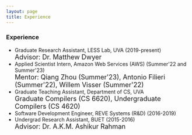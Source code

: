 ```yaml
---
layout: page
title: Experience
---
```


### Experience

* Graduate Research Assistant, LESS Lab, UVA (2019-present) <br />
  <font size = 4 > Advisor: Dr. Matthew Dwyer</font>
* Applied Scientist Intern, Amazon Web Services (AWS) (Summer'22 and Summer'23)  <br />
  <font size = 4 > Mentor: Qiang Zhou (Summer'23), Antonio Filieri (Summer'22), Willem Visser (Summer'22) </font>
* Graduate Teaching Assistant, Department of CS, UVA <br />
  <font size = 4 ><a href="https://matthewbdwyer.github.io/6620/" style="text-decoration: none">Graduate Compilers (CS 6620)</a>, <a href="https://matthewbdwyer.github.io/4620/" style="text-decoration: none">Undergraduate Compilers (CS 4620) </a></font>
* Software Development Engineer, REVE Systems (R&D) (2016-2019)
* Undergrad Research Assistant, BUET (2015-2016) <br />
  <font size = 4 ><a href="https://cse.buet.ac.bd/faculty/facdetail.php?id=ashikurrahman" style="text-decoration: none">Advisor: Dr. A.K.M. Ashikur Rahman</a></font>
  
  